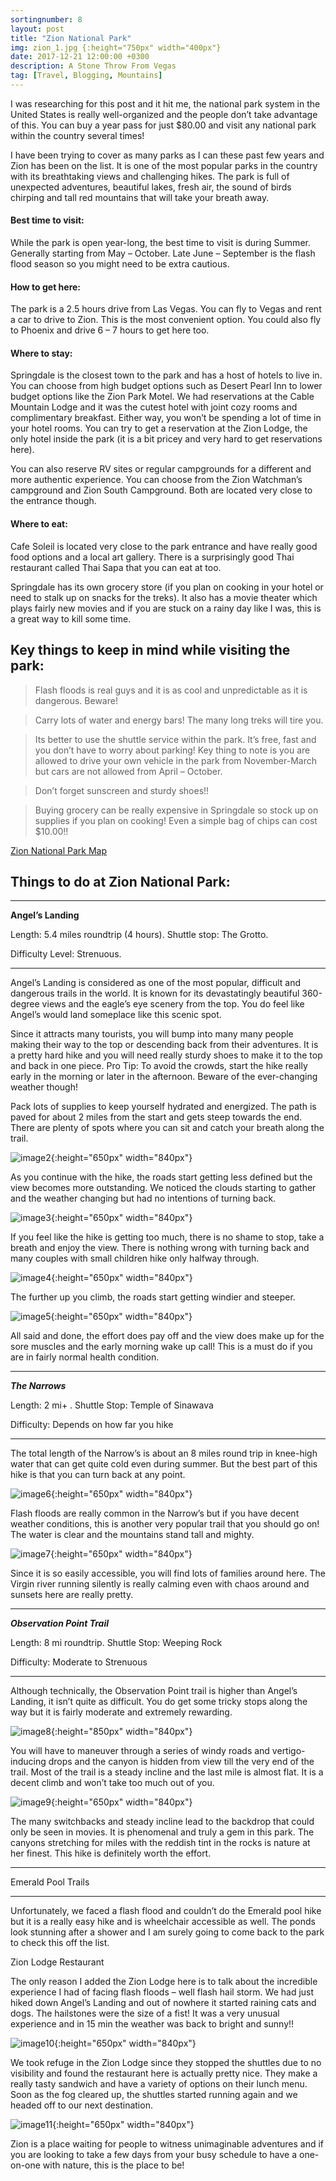 ```yaml
---
sortingnumber: 8
layout: post
title: "Zion National Park"
img: zion_1.jpg {:height="750px" width="400px"}
date: 2017-12-21 12:00:00 +0300
description: A Stone Throw From Vegas
tag: [Travel, Blogging, Mountains]
---
```


I was researching for this post and it hit me, the national park system in the United States is really well-organized and the people don’t take advantage of this. You can buy a year pass for just $80.00 and visit any national park within the country several times!

I have been trying to cover as many parks as I can these past few years and Zion has been on the list. It is one of the most popular parks in the country with its breathtaking views and challenging hikes. The park is full of unexpected adventures, beautiful lakes, fresh air, the sound of birds chirping and tall red mountains that will take your breath away.

#### Best time to visit:
While the park is open year-long, the best time to visit is during Summer. Generally starting from May – October. Late June – September is the flash flood season so you might need to be extra cautious.

#### How to get here:
The park is a 2.5 hours drive from Las Vegas. You can fly to Vegas and rent a car to drive to Zion. This is the most convenient option. You could also fly to Phoenix and drive 6 – 7 hours to get here too.

#### Where to stay:
Springdale is the closest town to the park and has a host of hotels to live in. You can choose from high budget options such as Desert Pearl Inn to lower budget options like the Zion Park Motel. We had reservations at the Cable Mountain Lodge and it was the cutest hotel with joint cozy rooms and complimentary breakfast. Either way, you won’t be spending a lot of time in your hotel rooms. You can try to get a reservation at the Zion Lodge, the only hotel inside the park (it is a bit pricey and very hard to get reservations here).

You can also reserve RV sites or regular campgrounds for a different and more authentic experience. You can choose from the Zion Watchman’s campground and Zion South Campground. Both are located very close to the entrance though.

#### Where to eat:
Cafe Soleil is located very close to the park entrance and have really good food options and a local art gallery. There is a surprisingly good Thai restaurant called Thai Sapa that you can eat at too.

Springdale has its own grocery store (if you plan on cooking in your hotel or need to stalk up on snacks for the treks). It also has a movie theater which plays fairly new movies and if you are stuck on a rainy day like I was, this is a great way to kill some time.

## Key things to keep in mind while visiting the park:

> Flash floods is real guys and it is as cool and unpredictable as it is dangerous. Beware!

> Carry lots of water and energy bars! The many long treks will tire you.

> Its better to use the shuttle service within the park. It’s free, fast and you don’t have to worry about parking! Key thing to note is you are allowed to drive your own vehicle in the park from November-March but cars are not allowed from April – October.

> Don’t forget sunscreen and sturdy shoes!!

> Buying grocery can be really expensive in Springdale so stock up on supplies if you plan on cooking! Even a simple bag of chips can cost $10.00!!

[Zion National Park Map](https://www.nps.gov/zion/planyourvisit/upload/Shuttle-map_7_7_17.pdf)

## Things to do at Zion National Park:

***

**Angel’s Landing**

Length: 5.4 miles roundtrip (4 hours). Shuttle stop: The Grotto.

Difficulty Level: Strenuous.

***

Angel’s Landing is considered as one of the most popular, difficult and dangerous trails in the world. It is known for its devastatingly beautiful 360-degree views and the eagle’s eye scenery from the top. You do feel like Angel’s would land someplace like this scenic spot.

Since it attracts many tourists, you will bump into many many people making their way to the top or descending back from their adventures. It is a pretty hard hike and you will need really sturdy shoes to make it to the top and back in one piece. Pro Tip: To avoid the crowds, start the hike really early in the morning or later in the afternoon. Beware of the ever-changing weather though!

Pack lots of supplies to keep yourself hydrated and energized. The path is paved for about 2 miles from the start and gets steep towards the end. There are plenty of spots where you can sit and catch your breath along the trail.

![image2]({{site.baseurl}}/assets/img/zion_2.jpg){:height="650px" width="840px"}


As you continue with the hike, the roads start getting less defined but the view becomes more outstanding. We noticed the clouds starting to gather and the weather changing but had no intentions of turning back.

![image3]({{site.baseurl}}/assets/img/zion_3.jpeg){:height="650px" width="840px"}


If you feel like the hike is getting too much, there is no shame to stop, take a breath and enjoy the view. There is nothing wrong with turning back and many couples with small children hike only halfway through.

![image4]({{site.baseurl}}/assets/img/zion_4.jpeg){:height="650px" width="840px"}


The further up you climb, the roads start getting windier and steeper.

![image5]({{site.baseurl}}/assets/img/zion_5.jpg){:height="650px" width="840px"}


All said and done, the effort does pay off and the view does make up for the sore muscles and the early morning wake up call! This is a must do if you are in fairly normal health condition.

***

***The Narrows***

Length: 2 mi+ . Shuttle Stop: Temple of Sinawava

Difficulty: Depends on how far you hike

***

The total length of the Narrow’s is about an 8 miles round trip in knee-high water that can get quite cold even during summer. But the best part of this hike is that you can turn back at any point.

![image6]({{site.baseurl}}/assets/img/zion_6.jpg){:height="650px" width="840px"}

Flash floods are really common in the Narrow’s but if you have decent weather conditions, this is another very popular trail that you should go on! The water is clear and the mountains stand tall and mighty.

![image7]({{site.baseurl}}/assets/img/zion_7.jpeg){:height="650px" width="840px"}


Since it is so easily accessible, you will find lots of families around here. The Virgin river running silently is really calming even with chaos around and sunsets here are really pretty.

***

***Observation Point Trail***

Length: 8 mi roundtrip. Shuttle Stop: Weeping Rock

Difficulty: Moderate to Strenuous

***

Although technically, the Observation Point trail is higher than Angel’s Landing, it isn’t quite as difficult. You do get some tricky stops along the way but it is fairly moderate and extremely rewarding.

![image8]({{site.baseurl}}/assets/img/zion_8.jpg){:height="850px" width="840px"}

You will have to maneuver through a series of windy roads and vertigo-inducing drops and the canyon is hidden from view till the very end of the trail. Most of the trail is a steady incline and the last mile is almost flat. It is a decent climb and won’t take too much out of you.

![image9]({{site.baseurl}}/assets/img/zion_9.jpg){:height="650px" width="840px"}


The many switchbacks and steady incline lead to the backdrop that could only be seen in movies. It is phenomenal and truly a gem in this park. The canyons stretching for miles with the reddish tint in the rocks is nature at her finest. This hike is definitely worth the effort.

***

Emerald Pool Trails

***

Unfortunately, we faced a flash flood and couldn’t do the Emerald pool hike but it is a really easy hike and is wheelchair accessible as well. The ponds look stunning after a shower and I am surely going to come back to the park to check this off the list.

Zion Lodge Restaurant

The only reason I added the Zion Lodge here is to talk about the incredible experience I had of facing flash floods – well flash hail storm.  We had just hiked down Angel’s Landing and out of nowhere it started raining cats and dogs. The hailstones were the size of a fist! It was a very unusual experience and in 15 min the weather was back to bright and sunny!!

![image10]({{site.baseurl}}/assets/img/zion_10.jpg){:height="650px" width="840px"}

We took refuge in the Zion Lodge since they stopped the shuttles due to no visibility and found the restaurant here is actually pretty nice. They make a really tasty sandwich and have a variety of options on their lunch menu. Soon as the fog cleared up, the shuttles started running again and we headed off to our next destination.

![image11]({{site.baseurl}}/assets/img/zion_11.jpg){:height="650px" width="840px"}

Zion is a place waiting for people to witness unimaginable adventures and if you are looking to take a few days from your busy schedule to have a one-on-one with nature, this is the place to be!

